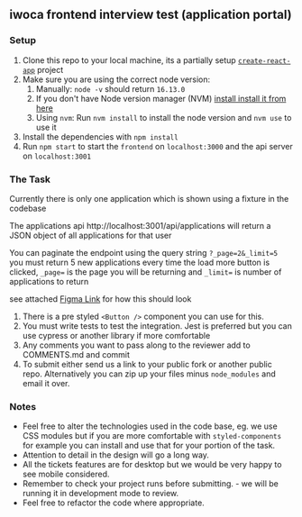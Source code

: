 ## iwoca frontend interview test (application portal)

### Setup

1. Clone this repo to your local machine, its a partially setup [`create-react-app`](https://github.com/facebook/create-react-app) project
1. Make sure you are using the correct node version:
   1. Manually: `node -v` should return `16.13.0`
   1. If you don't have Node version manager (NVM) [install install it from here](https://github.com/nvm-sh/nvm)
   1. Using `nvm`: Run `nvm install` to install the node version and `nvm use` to use it
1. Install the dependencies with `npm install`
1. Run `npm start` to start the `frontend` on `localhost:3000` and the api server on `localhost:3001`

### The Task

Currently there is only one application which is shown using a fixture in the codebase

The applications api http://localhost:3001/api/applications will return a JSON object of all applications for that user

You can paginate the endpoint using the query string `?_page=2&_limit=5` you must return 5 new applications every time the load more button is clicked, `_page=` is the page you will be returning and `_limit=` is number of applications to return

see attached [Figma Link](https://www.figma.com/file/5NOBLAgL17n4qoR82vhYY5/iwoca---frontend-developer.-test?node-id=0%3A1&t=EMSHOn1fDlCrdgaC-1) for how this should look

1. There is a pre styled `<Button />` component you can use for this.
1. You must write tests to test the integration. Jest is preferred but you can use cypress or another library if more comfortable
1. Any comments you want to pass along to the reviewer add to COMMENTS.md and commit
1. To submit either send us a link to your public fork or another public repo. Alternatively you can zip up your files minus `node_modules` and email it over.

### Notes

- Feel free to alter the technologies used in the code base, eg. we use CSS modules but if you are more comfortable with `styled-components` for example you can install and use that for your portion of the task.
- Attention to detail in the design will go a long way.
- All the tickets features are for desktop but we would be very happy to see mobile considered.
- Remember to check your project runs before submitting. - we will be running it in development mode to review.
- Feel free to refactor the code where appropriate.
